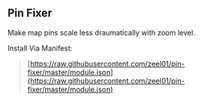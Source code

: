 ## Pin Fixer
Make map pins scale less draumatically with zoom level.

Install Via Manifest:
> [https://raw.githubusercontent.com/zeel01/pin-fixer/master/module.json](https://raw.githubusercontent.com/zeel01/pin-fixer/master/module.json)